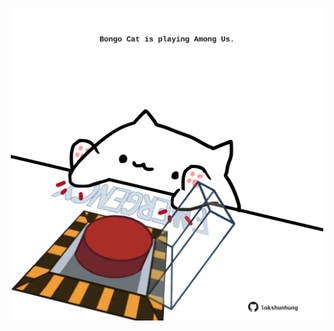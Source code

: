 <!-- built at 07/06/2025, 07:00:43 UTC -->
<p align="center">
  <img width="500" height="500" src="./ReadmeImage.svg">
</p>
